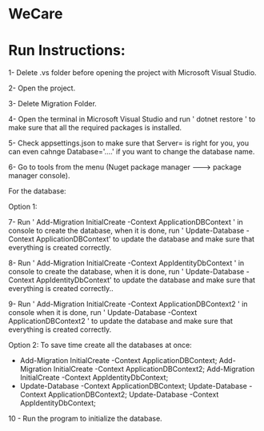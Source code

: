 # WeCare

# Run Instructions:

1- Delete .vs folder before opening the project with Microsoft Visual Studio.

2- Open the project.

3- Delete Migration Folder.

4- Open the terminal in Microsoft Visual Studio and run ' dotnet restore ' to make sure that all the required packages is installed.

5- Check appsettings.json to make sure that Server= is right for you, you can even cahnge Database='....' if you want to change the database name.

6- Go to tools from the menu (Nuget package manager ---> package manager console).

For the database:

Option 1:

7- Run ' Add-Migration InitialCreate -Context ApplicationDBContext ' in console to create the database, when it is done, run ' Update-Database -Context ApplicationDBContext' to update the database and make sure that everything is created correctly.

8- Run ' Add-Migration InitialCreate -Context AppIdentityDbContext ' in console to create the database, when it is done, run ' Update-Database -Context AppIdentityDbContext' to update the database and make sure that everything is created correctly..

9- Run ' Add-Migration InitialCreate -Context ApplicationDBContext2 ' in console when it is done, run ' Update-Database -Context ApplicationDBContext2 ' to update the database and make sure that everything is created correctly.

Option 2:
To save time create all the databases at once:

- Add-Migration InitialCreate -Context ApplicationDBContext; Add-Migration InitialCreate -Context ApplicationDBContext2; Add-Migration InitialCreate -Context AppIdentityDbContext;
- Update-Database -Context ApplicationDBContext; Update-Database -Context ApplicationDBContext2; Update-Database -Context AppIdentityDbContext;

10 - Run the program to initialize the database.
